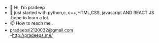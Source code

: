 - 👋 Hi, I’m pradeep
- 👀 just started with python,c, c++,HTML,CSS, javascript AND REACT JS .hope to learn a lot.
- 📫 How to reach me .
- pradeepsi2120032@gmail.com<br>
-http://pradeeps.me/
